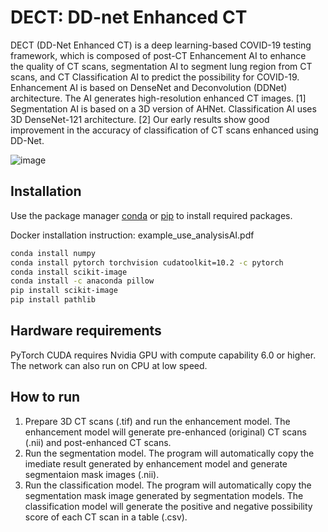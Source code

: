# DECT: DD-net Enhanced CT
DECT (DD-Net Enhanced CT) is a deep learning-based COVID-19 testing framework, which is composed of post-CT Enhancement AI to enhance the quality of CT scans, segmentation AI to segment lung region from CT scans, and CT Classification AI to predict the possibility for COVID-19. 
Enhancement AI is based on DenseNet and Deconvolution (DDNet) architecture. The AI generates high-resolution enhanced CT images. [1]
Segmentation AI is based on a 3D version of AHNet. Classification AI uses 3D DenseNet-121 architecture. [2]
Our early results show good improvement in the accuracy of classification of CT scans enhanced using DD-Net.

![image](https://user-images.githubusercontent.com/31482058/110099921-da2a9e00-7d6f-11eb-9a0f-f0dd3c19f6fb.png)

## Installation

Use the package manager [conda](https://docs.conda.io/en/latest/) or [pip](https://pip.pypa.io/en/stable/) to install required packages. 

Docker installation instruction: example_use_analysisAI.pdf

```bash
conda install numpy
conda install pytorch torchvision cudatoolkit=10.2 -c pytorch
conda install scikit-image
conda install -c anaconda pillow
pip install scikit-image
pip install pathlib
```
## Hardware requirements

PyTorch CUDA requires Nvidia GPU with compute capability 6.0 or higher. The network can also run on CPU at low speed.

## How to run
1. Prepare 3D CT scans (.tif) and run the enhancement model. The enhancement model will generate pre-enhanced (original) CT scans (.nii) and post-enhanced CT scans.
2. Run the segmentation model. The program will automatically copy the imediate result generated by enhancement model and generate segmentaion mask images (.nii).
3. Run the classification model. The program will automatically copy the segmentation mask image generated by segmentation models. The classification model will generate the positive and negative possibility score of each CT scan in a table (.csv). 
